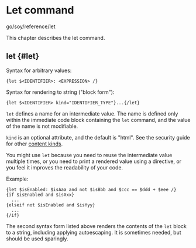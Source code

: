 # Let command

go/soy/reference/let

<!--#include file="commands-blurb-include.md"-->

This chapter describes the let command.

## let {#let}

Syntax for arbitrary values:

```soy
{let $<IDENTIFIER>: <EXPRESSION> /}
```

Syntax for rendering to string ("block form"):

```soy
{let $<IDENTIFIER> kind="IDENTIFIER_TYPE"}...{/let}
```

`let` defines a name for an intermediate value. The name is defined only within
the immediate code block containing the `let` command, and the value of the name
is not modifiable.

`kind` is an optional attribute, and the default is "html". See the security
guide for other [content kinds](../dev/security.md#content_kinds).

You might use `let` because you need to reuse the intermediate value multiple
times, or you need to print a rendered value using a directive, or you feel it
improves the readability of your code.

Example:

```soy
{let $isEnabled: $isAaa and not $isBbb and $ccc == $ddd + $eee /}
{if $isEnabled and $isXxx}
  ...
{elseif not $isEnabled and $isYyy}
  ...
{/if}
```

The second syntax form listed above renders the contents of the `let` block to a
string, including applying autoescaping. It is sometimes needed, but should be
used sparingly.
